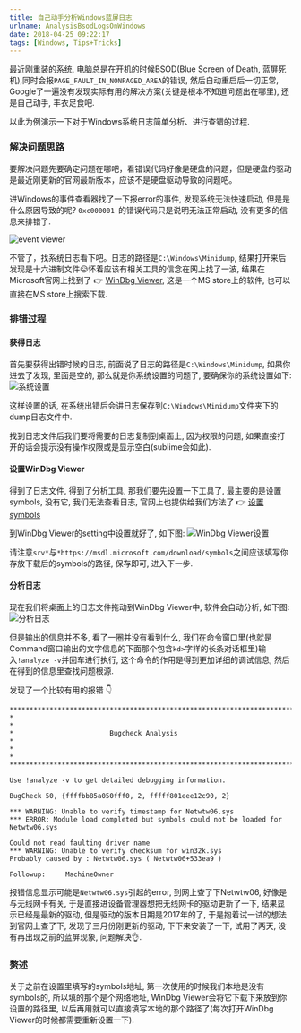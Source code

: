 ```yaml
---
title: 自己动手分析Windows蓝屏日志
urlname: AnalysisBsodLogsOnWindows
date: 2018-04-25 09:22:17
tags: [Windows, Tips+Tricks]
---
```


最近刚重装的系统, 电脑总是在开机的时候BSOD(Blue Screen of Death, 蓝屏死机),同时会报`PAGE_FAULT_IN_NONPAGED_AREA`的错误, 然后自动重启后一切正常, Google了一遍没有发现实际有用的解决方案(关键是根本不知道问题出在哪里), 还是自己动手, 丰衣足食吧.

以此为例演示一下对于Windows系统日志简单分析、进行查错的过程.

<!-- more -->

### 解决问题思路
要解决问题先要确定问题在哪吧，看错误代码好像是硬盘的问题，但是硬盘的驱动是最近刚更新的官网最新版本，应该不是硬盘驱动导致的问题吧。

进Windows的事件查看器找了一下报error的事件, 发现系统无法快速启动, 但是是什么原因导致的呢? `0xc000001 `的错误代码只是说明无法正常启动, 没有更多的信息来排错了.

![event viewer](https://cdn.safeandsound.cn/image/AnalysisBSODlog/eventviewer.png)

不管了，找系统日志看下吧。日志的路径是`C:\Windows\Minidump`, 结果打开来后发现是十六进制文件😥怀着应该有相关工具的信念在网上找了一波, 结果在Microsoft官网上找到了 👉 [WinDbg Viewer](https://microsoft.com/store/p/windbg/9pgjgd53tn86), 这是一个MS store上的软件, 也可以直接在MS store上搜索下载.

### 排错过程
#### 获得日志
首先要获得出错时候的日志, 前面说了日志的路径是`C:\Windows\Minidump`, 如果你进去了发现, 里面是空的, 那么就是你系统设置的问题了, 要确保你的系统设置如下:
![系统设置](https://cdn.safeandsound.cn/image/AnalysisBSODlog/systemSettings.png)

这样设置的话, 在系统出错后会讲日志保存到`C:\Windows\Minidump`文件夹下的dump日志文件中.

找到日志文件后我们要将需要的日志复制到桌面上, 因为权限的问题, 如果直接打开的话会提示没有操作权限或是显示空白(sublime会如此).

#### 设置WinDbg Viewer
得到了日志文件, 得到了分析工具, 那我们要先设置一下工具了, 最主要的是设置symbols, 没有它, 我们无法查看日志, 官网上也提供给我们方法了 👉 [设置symbols](https://docs.microsoft.com/zh-cn/windows-hardware/drivers/debugger/microsoft-public-symbols)

到WinDbg Viewer的setting中设置就好了, 如下图:
![WinDbg Viewer设置](https://cdn.safeandsound.cn/image/AnalysisBSODlog/DbgSetting.png)

请注意`srv*`与`*https://msdl.microsoft.com/download/symbols`之间应该填写你存放下载后的symbols的路径, 保存即可, 进入下一步.

#### 分析日志
现在我们将桌面上的日志文件拖动到WinDbg Viewer中, 软件会自动分析, 如下图:
![分析日志](https://cdn.safeandsound.cn/image/AnalysisBSODlog/dumpAnalysis.png)

但是输出的信息并不多, 看了一圈并没有看到什么, 我们在命令窗口里(也就是Command窗口输出的文字信息的下面那个包含`kd>`字样的长条对话框里)输入`!analyze -v`并回车进行执行, 这个命令的作用是得到更加详细的调试信息,  然后在得到的信息里查找问题根源.

发现了一个比较有用的报错 👇

```
*******************************************************************************
*                                                                             *
*                        Bugcheck Analysis                                    *
*                                                                             *
*******************************************************************************

Use !analyze -v to get detailed debugging information.

BugCheck 50, {ffffbb85a050fff0, 2, fffff801eee12c90, 2}

*** WARNING: Unable to verify timestamp for Netwtw06.sys
*** ERROR: Module load completed but symbols could not be loaded for Netwtw06.sys

Could not read faulting driver name
*** WARNING: Unable to verify checksum for win32k.sys
Probably caused by : Netwtw06.sys ( Netwtw06+533ea9 )

Followup:     MachineOwner
```

报错信息显示可能是`Netwtw06.sys`引起的error, 到网上查了下Netwtw06, 好像是与无线网卡有关, 于是直接进设备管理器想把无线网卡的驱动更新了一下, 结果显示已经是最新的驱动, 但是驱动的版本日期是2017年的了, 于是抱着试一试的想法到官网上查了下, 发现了三月份刚更新的驱动, 下下来安装了一下,  试用了两天, 没有再出现之前的蓝屏现象, 问题解决👌.

### 赘述
关于之前在设置里填写的symbols地址, 第一次使用的时候我们本地是没有symbols的, 所以填的那个是个网络地址, WinDbg Viewer会将它下载下来放到你设置的路径里, 以后再用就可以直接填写本地的那个路径了(每次打开WinDbg Viewer的时候都需要重新设置一下).